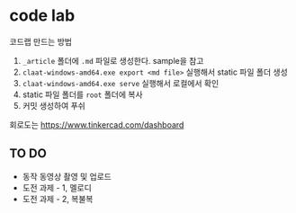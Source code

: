 # code lab

코드랩 만드는 방법

1. `_article` 폴더에 `.md` 파일로 생성한다. sample을 참고
2. `claat-windows-amd64.exe export <md file>` 실행해서 static 파일 폴더 생성
3. `claat-windows-amd64.exe serve` 실행해서 로컬에서 확인
4. static 파일 폴더를 `root` 폴더에 복사
5. 커밋 생성하여 푸쉬

회로도는 https://www.tinkercad.com/dashboard

## TO DO
- 동작 동영상 촬영 및 업로드
- 도전 과제 - 1, 멜로디
- 도전 과제 - 2, 복불복
